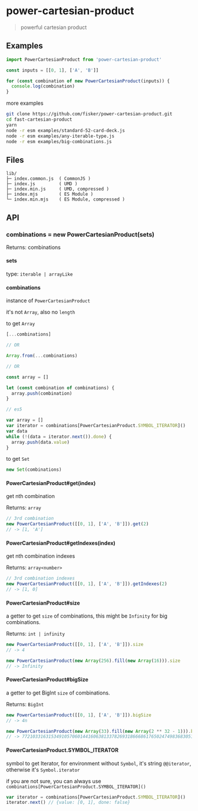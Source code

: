 # power-cartesian-product

> powerful cartesian product

## Examples

```js
import PowerCartesianProduct from 'power-cartesian-product'

const inputs = [[0, 1], ['A', 'B']]

for (const combination of new PowerCartesianProduct(inputs)) {
  console.log(combination)
}
```

more examples

```sh
git clone https://github.com/fisker/power-cartesian-product.git
cd fast-cartesian-product
yarn
node -r esm examples/standard-52-card-deck.js
node -r esm examples/any-iterable-type.js
node -r esm examples/big-combinations.js
```

## Files

```text
lib/
├─ index.common.js  ( CommonJS )
├─ index.js         ( UMD )
├─ index.min.js     ( UMD, compressed )
├─ index.mjs        ( ES Module )
└─ index.min.mjs    ( ES Module, compressed )
```

## API

### combinations = new PowerCartesianProduct(sets)

Returns: combinations

#### sets

type: `iterable | arrayLike`

#### combinations

instance of `PowerCartesianProduct`

it's not `Array`, also no `length`

to get `Array`

```js
[...combinations]

// OR

Array.from(...combinations)

// OR

const array = []

let (const combination of combinations) {
  array.push(combination)
}

// es5

var array = []
var iterator = combinations[PowerCartesianProduct.SYMBOL_ITERATOR]()
var data
while (!(data = iterator.next()).done) {
  array.push(data.value)
}
```

to get `Set`

```js
new Set(combinations)
```

#### PowerCartesianProduct#get(index)

get nth combination

Returns: `array`

```js
// 3rd combination
new PowerCartesianProduct([[0, 1], ['A', 'B']]).get(2)
// -> [1, 'A']
```

#### PowerCartesianProduct#getIndexes(index)

get nth combination indexes

Returns: `array<number>`

```js
// 3rd combination indexes
new PowerCartesianProduct([[0, 1], ['A', 'B']]).getIndexes(2)
// -> [1, 0]
```

#### PowerCartesianProduct#size

a getter to get `size` of combinations, this might be `Infinity` for big combinations.

Returns: `int | infinity`

```js
new PowerCartesianProduct([[0, 1], ['A', 'B']]).size
// -> 4

new PowerCartesianProduct(new Array(256).fill(new Array(16))).size
// -> Infinity
```

#### PowerCartesianProduct#bigSize

a getter to get BigInt `size` of combinations.

Returns: `BigInt`

```js
new PowerCartesianProduct([[0, 1], ['A', 'B']]).bigSize
// -> 4n

new PowerCartesianProduct(new Array(33).fill(new Array(2 ** 32 - 1))).bigSize
// -> 772103316315349105706014416063813378269318666861765024749836830511609335567106186231578700102953323105081739246412669785553431723085370935750037827673052894357512235463946499050426982824119747058048805090828544034771248058426863536672304703225363101118206353134873876903786099067350665495893380022607743740081787109375n
```

#### PowerCartesianProduct.SYMBOL_ITERATOR

symbol to get Iterator,
for environment without `Symbol`, it's string `@@iterator`, otherwise it's `Symbol.iterator`

if you are not sure, you can always use `combinations[PowerCartesianProduct.SYMBOL_ITERATOR]()`

```js
var iterator = combinations[PowerCartesianProduct.SYMBOL_ITERATOR]()
iterator.next() // {value: [0, 1], done: false}
```
